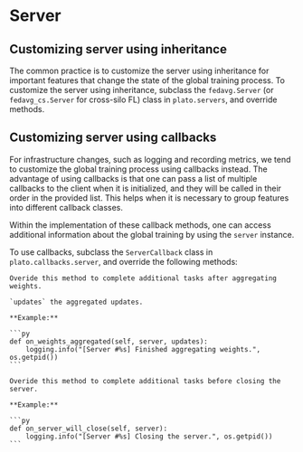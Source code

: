 # Server

## Customizing server using inheritance

The common practice is to customize the server using inheritance for important features that change the state of the global training process. To customize the server using inheritance, subclass the `fedavg.Server` (or `fedavg_cs.Server` for cross-silo FL) class in `plato.servers`, and override methods.


## Customizing server using callbacks

For infrastructure changes, such as logging and recording metrics, we tend to customize the global training process using callbacks instead. The advantage of using callbacks is that one can pass a list of multiple callbacks to the client when it is initialized, and they will be called in their order in the provided list. This helps when it is necessary to group features into different callback classes.

Within the implementation of these callback methods, one can access additional information about the global training by using the `server` instance. 

To use callbacks, subclass the `ServerCallback` class in `plato.callbacks.server`, and override the following methods:

````{admonition} **on_weights_aggregated(self, server, updates)**
Overide this method to complete additional tasks after aggregating weights.

`updates` the aggregated updates.

**Example:**

```py
def on_weights_aggregated(self, server, updates):
    logging.info("[Server #%s] Finished aggregating weights.", os.getpid())
```
````

````{admonition} **on_server_will_close(self, server)**
Overide this method to complete additional tasks before closing the server.

**Example:**

```py
def on_server_will_close(self, server):
    logging.info("[Server #%s] Closing the server.", os.getpid())
```
````

